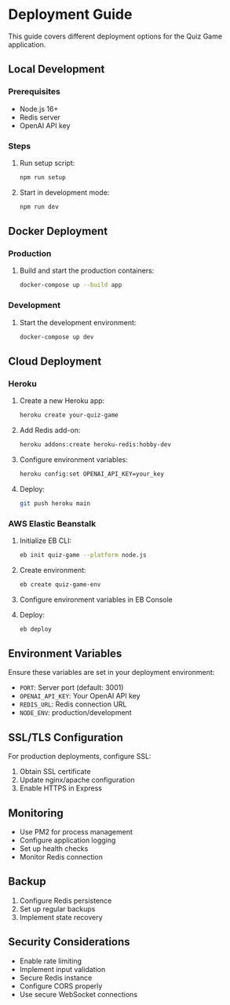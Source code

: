 # Deployment Guide

This guide covers different deployment options for the Quiz Game application.

## Local Development

### Prerequisites
- Node.js 16+
- Redis server
- OpenAI API key

### Steps
1. Run setup script:
   ```bash
   npm run setup
   ```
2. Start in development mode:
   ```bash
   npm run dev
   ```

## Docker Deployment

### Production
1. Build and start the production containers:
   ```bash
   docker-compose up --build app
   ```

### Development
1. Start the development environment:
   ```bash
   docker-compose up dev
   ```

## Cloud Deployment

### Heroku

1. Create a new Heroku app:
   ```bash
   heroku create your-quiz-game
   ```

2. Add Redis add-on:
   ```bash
   heroku addons:create heroku-redis:hobby-dev
   ```

3. Configure environment variables:
   ```bash
   heroku config:set OPENAI_API_KEY=your_key
   ```

4. Deploy:
   ```bash
   git push heroku main
   ```

### AWS Elastic Beanstalk

1. Initialize EB CLI:
   ```bash
   eb init quiz-game --platform node.js
   ```

2. Create environment:
   ```bash
   eb create quiz-game-env
   ```

3. Configure environment variables in EB Console

4. Deploy:
   ```bash
   eb deploy
   ```

## Environment Variables

Ensure these variables are set in your deployment environment:

- `PORT`: Server port (default: 3001)
- `OPENAI_API_KEY`: Your OpenAI API key
- `REDIS_URL`: Redis connection URL
- `NODE_ENV`: production/development

## SSL/TLS Configuration

For production deployments, configure SSL:

1. Obtain SSL certificate
2. Update nginx/apache configuration
3. Enable HTTPS in Express

## Monitoring

- Use PM2 for process management
- Configure application logging
- Set up health checks
- Monitor Redis connection

## Backup

1. Configure Redis persistence
2. Set up regular backups
3. Implement state recovery

## Security Considerations

- Enable rate limiting
- Implement input validation
- Secure Redis instance
- Configure CORS properly
- Use secure WebSocket connections